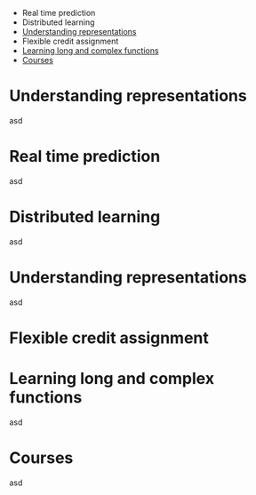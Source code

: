 

* Real time prediction
* Distributed learning
* [Understanding representations](#understanding-representations)
* Flexible credit assignment
* [Learning long and complex functions]()
* [Courses](#courses)



# Understanding representations

asd


# Real time prediction

asd

# Distributed learning

asd

# Understanding representations

asd


# Flexible credit assignment


# Learning long and complex functions

asd

# Courses

asd
